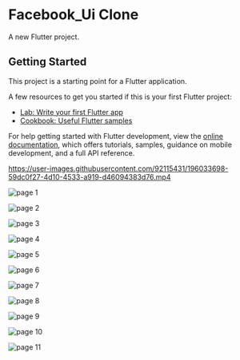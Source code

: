 # Facebook_Ui Clone

A new Flutter project.

## Getting Started

This project is a starting point for a Flutter application.

A few resources to get you started if this is your first Flutter project:

- [Lab: Write your first Flutter app](https://docs.flutter.dev/get-started/codelab)
- [Cookbook: Useful Flutter samples](https://docs.flutter.dev/cookbook)

For help getting started with Flutter development, view the
[online documentation](https://docs.flutter.dev/), which offers tutorials,
samples, guidance on mobile development, and a full API reference.



https://user-images.githubusercontent.com/92115431/196033698-59dc0f27-4d10-4533-a919-d46094383d76.mp4

![page 1](https://user-images.githubusercontent.com/92115431/196033717-b44f8de5-1f58-4e8e-b926-f0130b8d85ce.png)

![page 2](https://user-images.githubusercontent.com/92115431/196033719-0f763f03-a1b6-4b40-8978-1f60b7731482.png)

![page 3](https://user-images.githubusercontent.com/92115431/196033722-197ca495-fa87-4fd2-8552-689d07f01cf0.png)

![page 4](https://user-images.githubusercontent.com/92115431/196033726-b8e32497-85e0-4871-baaa-738b65cc5ea6.png)

![page 5](https://user-images.githubusercontent.com/92115431/196033732-2f9c4240-0318-49bd-9dbd-864455e0a884.png)

![page 6](https://user-images.githubusercontent.com/92115431/196033734-39735058-2828-45b4-a4a4-d0e3fc95f5ca.png)

![page 7](https://user-images.githubusercontent.com/92115431/196033739-f3c0d097-9558-46eb-84d7-990fc47acc04.png)

![page 8](https://user-images.githubusercontent.com/92115431/196033742-428a7a51-c066-4d94-87db-e7638c6c1e55.png)

![page 9](https://user-images.githubusercontent.com/92115431/196033746-d07150a7-988f-4904-8b6e-feb0fbb0a315.png)

![page 10](https://user-images.githubusercontent.com/92115431/196033747-5de58590-7565-496d-9ecc-de71f7f86a77.png)

![page 11](https://user-images.githubusercontent.com/92115431/196033768-dccb7f71-3d72-4b7f-a57d-dcb5940329ff.png)

